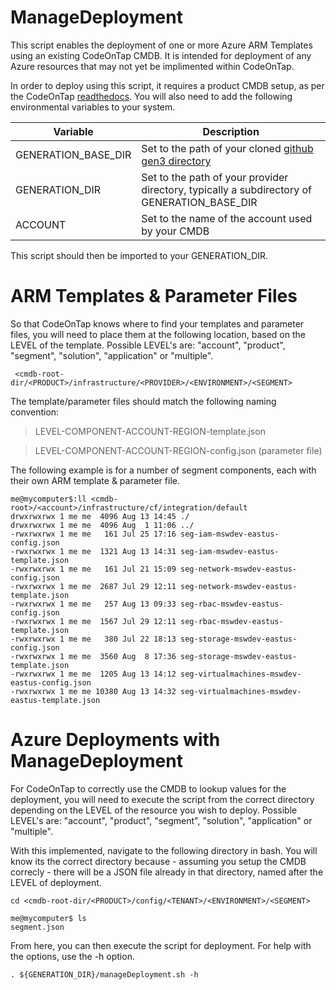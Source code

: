 # ManageDeployment

This script enables the deployment of one or more Azure ARM Templates using an existing CodeOnTap CMDB. It is intended for deployment of any Azure resources that may not yet be implimented within CodeOnTap.

In order to deploy using this script, it requires a product CMDB setup, as per the CodeOnTap [readthedocs](https://codeontap.readthedocs.io/en/latest/getting-started/cmdb-setup/#cmdb-creation). You will also need to add the following environmental variables to your system.

|Variable|Description|
|--------|-----------|
|GENERATION_BASE_DIR|Set to the path of your cloned [github gen3 directory](https://github.com/codeontap/gen3)|
|GENERATION_DIR|Set to the path of your provider directory, typically a subdirectory of GENERATION_BASE_DIR|
|ACCOUNT|Set to the name of the account used by your CMDB|

This script should then be imported to your GENERATION_DIR.

# ARM Templates & Parameter Files
So that CodeOnTap knows where to find your templates and parameter files, you will need to place them at the following location, based on the LEVEL of the template. Possible LEVEL's are: "account", "product", "segment", "solution", "application" or "multiple".

```
 <cmdb-root-dir/<PRODUCT>/infrastructure/<PROVIDER>/<ENVIRONMENT>/<SEGMENT>
```

The template/parameter files should match the following naming convention:

> LEVEL-COMPONENT-ACCOUNT-REGION-template.json

> LEVEL-COMPONENT-ACCOUNT-REGION-config.json (parameter file)

The following example is for a number of segment components, each with their own ARM template & parameter file.

```
me@mycomputer$:ll <cmdb-root>/<account>/infrastructure/cf/integration/default
drwxrwxrwx 1 me me  4096 Aug 13 14:45 ./
drwxrwxrwx 1 me me  4096 Aug  1 11:06 ../
-rwxrwxrwx 1 me me   161 Jul 25 17:16 seg-iam-mswdev-eastus-config.json
-rwxrwxrwx 1 me me  1321 Aug 13 14:31 seg-iam-mswdev-eastus-template.json
-rwxrwxrwx 1 me me   161 Jul 21 15:09 seg-network-mswdev-eastus-config.json
-rwxrwxrwx 1 me me  2687 Jul 29 12:11 seg-network-mswdev-eastus-template.json
-rwxrwxrwx 1 me me   257 Aug 13 09:33 seg-rbac-mswdev-eastus-config.json
-rwxrwxrwx 1 me me  1567 Jul 29 12:11 seg-rbac-mswdev-eastus-template.json
-rwxrwxrwx 1 me me   380 Jul 22 18:13 seg-storage-mswdev-eastus-config.json
-rwxrwxrwx 1 me me  3560 Aug  8 17:36 seg-storage-mswdev-eastus-template.json
-rwxrwxrwx 1 me me  1205 Aug 13 14:12 seg-virtualmachines-mswdev-eastus-config.json
-rwxrwxrwx 1 me me 10380 Aug 13 14:32 seg-virtualmachines-mswdev-eastus-template.json
```


# Azure Deployments with ManageDeployment

For CodeOnTap to correctly use the CMDB to lookup values for the deployment, you will need to execute the script from the correct directory depending on the LEVEL of the resource you wish to deploy. Possible LEVEL's are: "account", "product", "segment", "solution", "application" or "multiple".

With this implemented, navigate to the following directory in bash. You will know its the correct directory because - assuming you setup the CMDB correcly - there will be a JSON file already in that directory, named after the LEVEL of deployment.

``` 
cd <cmdb-root-dir/<PRODUCT>/config/<TENANT>/<ENVIRONMENT>/<SEGMENT>

me@mycomputer$ ls
segment.json
```

From here, you can then execute the script for deployment. For help with the options, use the -h option.

```
. ${GENERATION_DIR}/manageDeployment.sh -h
```